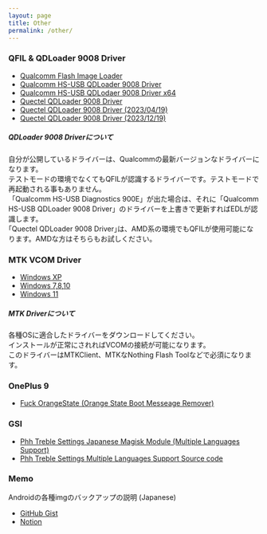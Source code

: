 ```yaml
---
layout: page
title: Other
permalink: /other/
---
```


### QFIL & QDLoader 9008 Driver
- [Qualcomm Flash Image Loader](https://mega.nz/file/ypBG1ZzI#bw8D7p_48WpN7agvxwVH94XkzpGNXnWMk2zH6kupOS8)
- [Qualcomm HS-USB QDLoader 9008 Driver](https://mega.nz/file/O4ZVSA6a#uK7003-5sLr0ISy37pNzoNwwBGDFqRW8HFMAUppVIyE)
- [Qualcomm HS-USB QDLodaer 9008 Driver x64](https://github.com/reindex-ot/boot.img_repo/raw/main/other/edl_driver/Qualcomm_HS-USB_Drivers_x64_v2.1.2.2.zip)
- [Quectel QDLoader 9008 Driver](https://github.com/reindex-ot/boot.img_repo/raw/main/other/edl_driver/QDLoader%209008_Driver.zip)
- [Quectel QDLoader 9008 Driver (2023/04/19)](https://github.com/reindex-ot/boot.img_repo/raw/main/other/edl_driver/QDLoader%209008_Driver_2023_4.zip)
- [Quectel QDLoader 9008 Driver (2023/12/19)](https://github.com/reindex-ot/boot.img_repo/raw/main/other/edl_driver/QDLoader%209008_Driver_2023_12.zip)

##### QDLoader 9008 Driverについて
自分が公開しているドライバーは、Qualcommの最新バージョンなドライバーになります。<br>
テストモードの環境でなくてもQFILが認識するドライバーです。テストモードで再起動される事もありません。<br>
「Qualcomm HS-USB Diagnostics 900E」が出た場合は、それに「Qualcomm HS-USB QDLoader 9008 Driver」のドライバーを上書きで更新すればEDLが認識します。<br>
｢Quectel QDLoader 9008 Driver｣は、AMD系の環境でもQFILが使用可能になります。AMDな方はそちらもお試しください。<br>

### MTK VCOM Driver
- [Windows XP](https://drive.google.com/uc?export=download&id=1rbDPoruUCM-ss0fDI6pZOj7qxoHvo089)
- [Windows 7,8,10](https://drive.google.com/uc?export=download&id=168ZyTrZ-dSMTq01jf4BdQV-djWmf-x42)
- [Windows 11](https://drive.google.com/uc?export=download&id=1d9Xz19YL6eRd-gxM7G9TTZcO3RaM3fO7)

##### MTK Driverについて
各種OSに適合したドライバーをダウンロードしてください。<br>
インストールが正常にされればVCOMの接続が可能になります。<br>
このドライバーはMTKClient、MTKなNothing Flash Toolなどで必須になります。

### OnePlus 9
- [Fuck OrangeState (Orange State Boot Messeage Remover)](https://drive.google.com/uc?export=download&id=1MUlZYzqKGtAV4iqjjWHT4MMQe906LvmV)

### GSI
- [Phh Treble Settings Japanese Magisk Module (Multiple Languages Support)](https://github.com/reindex-ot/TrebleApp_Japanese)
- [Phh Treble Settings Multiple Languages Support Source code](https://github.com/exthmui-10-treble/treble_app)

### Memo
Androidの各種imgのバックアップの説明 (Japanese)
- [GitHub Gist](https://gist.github.com/reindex-ot/3b453682b61d45ccc5bcfb2d645bb85a)
- [Notion](https://reindex.notion.site/Android-img-28d6fb938b04498e9731c020c0d6591d?pvs=74)
